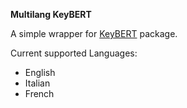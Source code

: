 **Multilang KeyBERT**

A simple wrapper for [KeyBERT](https://github.com/MaartenGr/KeyBERT) package.

Current supported Languages:
- English
- Italian
- French